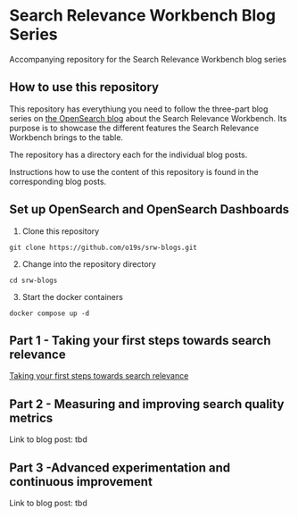 # Search Relevance Workbench Blog Series
Accompanying repository for the Search Relevance Workbench blog series

## How to use this repository

This repository has everythiung you need to follow the three-part blog series on [the OpenSearch blog](https://opensearch.org/blog/) about the Search Relevance Workbench. Its purpose is to showcase the different features the Search Relevance Workbench brings to the table.

The repository has a directory each for the individual blog posts.

Instructions how to use the content of this repository is found in the corresponding blog posts.

## Set up OpenSearch and OpenSearch Dashboards

1. Clone this repository

```
git clone https://github.com/o19s/srw-blogs.git
```

2. Change into the repository directory

```
cd srw-blogs
```

3. Start the docker containers

```
docker compose up -d
```

## Part 1 - Taking your first steps towards search relevance

[Taking your first steps towards search relevance](https://opensearch.org/blog/taking-your-first-steps-towards-search-relevance/)

## Part 2 - Measuring and improving search quality metrics

Link to blog post: tbd

## Part 3 -Advanced experimentation and continuous improvement

Link to blog post: tbd
